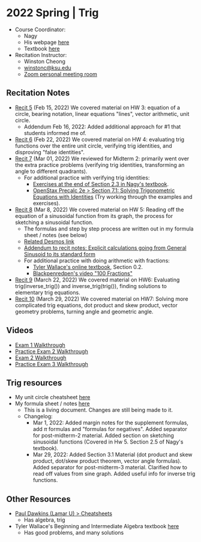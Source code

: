 # 2022 Spring | Trig

<style>
	a:visited {
		color: darkorchid
	}
</style>

* Course Coordinator:
	* Nagy
	* His webpage [here](https://www.math.ksu.edu/~nagy/math150/spring2022/syllabus.html)
	* Textbook [here](https://www.math.ksu.edu/~nagy/math150/trig-book.html)
* Recitation Instructor:
	* Winston Cheong
	* winstonc@ksu.edu
	* [Zoom personal meeting room](https://ksu.zoom.us/j/2293865582?pwd=Z0dqUTQrUSt6THRBOW41SG43aitmdz09)

## Recitation Notes
* [Recit 5](./recit5-notes.pdf) (Feb 15, 2022) We covered material on HW 3: equation of a circle, bearing notation, linear equations "lines", vector arithmetic, unit circle.
  * Addendum Feb 16, 2022: Added additional approach for #1 that students informed me of.
* [Recit 6](./recit6-notes.pdf) (Feb 22, 2022) We covered material on HW 4: evaluating trig functions over the entire unit circle, verifying trig identities, and disproving "false identities".
* [Recit 7](./recit7-notes.pdf) (Mar 01, 2022) We reviewed for Midterm 2: primarily went over the extra practice problems (verifying trig identities, transforming an angle to different quadrants).
  * For additional practice with verifying trig identities: 
    * [Exercises at the end of Section 2.3 in Nagy's textbook](https://www.math.ksu.edu/~nagy/math150/2022-02-TRIG-BOOK.pdf#page=93).
    * [OpenStax Precalc 2e > Section 7.1: Solving Trigonometric Equations with Identities](https://openstax.org/books/precalculus-2e/pages/7-1-solving-trigonometric-equations-with-identities) (Try working through the examples and exercises). 
* [Recit 8](./recit8-notes.jpg) (Mar 8, 2022) We covered material on HW 5: Reading off the equation of a sinusoidal function from its graph, the process for sketching a sinusoidal function.
  * The formulas and step by step process are written out in my formula sheet / notes (see below)
  * [Related Desmos link](https://www.desmos.com/calculator/157de3nq51)
  * [Addendum to recit notes: Explicit calculations going from General Sinusoid to its standard form](./recit8-notes-addendum.jpg)
  * For additional practice with doing arithmetic with fractions: 
    * [Tyler Wallace's online textbook](http://www.wallace.ccfaculty.org/book/book.html), Section 0.2.
    * [Blackpenredpen's video "100 Fractions"](https://www.youtube.com/watch?v=93_N3v9CIu0)
* [Recit 9](./recit9-notes.pdf) (March 22, 2022) We covered material on HW6: Evaluating trig(inverse_trig()) and inverse_trig(trig()), finding solutions to elementary trig equations.
* [Recit 10](./recit10-notes.pdf) (March 29, 2022) We covered material on HW7: Solving more complicated trig equations, dot product and skew product, vector geometry problems, turning angle and geometric angle.


## Videos
* [Exam 1 Walkthrough](https://www.youtube.com/watch?v=DBF53IpfbCg)
* [Practice Exam 2 Walkthrough](https://youtu.be/D3JkQ7bL1rc)
* [Exam 2 Walkthrough](https://youtu.be/PRz257KYchY)
* [Practice Exam 3 Walkthrough](https://youtu.be/bEGzsWrD5Zc)

## Trig resources
* My unit circle cheatsheet [here](https://www.overleaf.com/read/pjpffsrkrhfx)
* My formula sheet / notes [here](https://www.overleaf.com/read/rrmdqtkckcvx)
	* This is a living document. Changes are still being made to it.
	* Changelog: 
		* Mar 1, 2022: Added margin notes for the supplement formulas, add $\pi$ formulas and "formulas for negatives". Added separator for post-midterm-2 material. Added section on sketching sinusoidal functions (Covered in Hw 5. Section 2.5 of Nagy's textbook).
		* Mar 29, 2022: Added Section 3.1 Material (dot product and skew product, dot/skew product theorem, vector angle formulas). Added separator for post-midterm-3 material. Clarified how to read off values from sine graph. Added useful info for inverse trig functions.

## Other Resources
* [Paul Dawkins (Lamar U) > Cheatsheets](http://tutorial.math.lamar.edu/Extras/CheatSheets_Tables.aspx) 
	* Has algebra, trig
* Tyler Wallace's Beginning and Intermediate Algebra textbook [here](http://www.wallace.ccfaculty.org/book/book.html)
	* Has good problems, and many solutions

